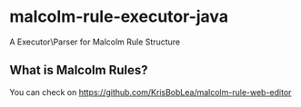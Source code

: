 # malcolm-rule-executor-java
A Executor\Parser for Malcolm Rule Structure

## What is Malcolm Rules?
You can check on https://github.com/KrisBobLea/malcolm-rule-web-editor
